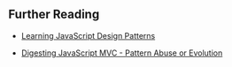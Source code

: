 ## Further Reading

- [Learning JavaScript Design Patterns](http://addyosmani.com/resources/essentialjsdesignpatterns/book/#detailmvcmvp)

- [Digesting JavaScript MVC - Pattern Abuse or Evolution](http://addyosmani.com/blog/digesting-javascript-mvc-pattern-abuse-or-evolution/)
